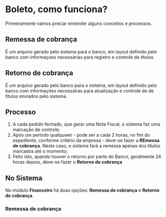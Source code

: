 # Boleto, como funciona?

Primeiramente vamos preciar entender alguns conceitos e processos.

## Remessa de cobrança
É um arquivo gerado pelo sistema para o banco, em layout definido pelo banco com informaçoes necessárias para registro e controle de títulos.

## Retorno de cobrança
É um arquivo gerado pelo banco para o sistema, em layout definido pelo banco com informações necessáiras para atualização e controle de de títulos enviados pelo sistema.

## Processo
1. A cada pedido fechado, que gerar uma Nota Fiscal, o sistema faz uma marcação de controle;
2. Após um período qualquwer - pode ser a cada 2 horas, no fim do expediente, conforme critério da empresa - deve-se fazer a **REmessa de cobrança**.
Neste caso, o sistema fará a remessa apenas dos títulos marcados até o momento;
3. Feito isto, quando houver o retorno por parte do Banco, geralmente 24 horas depois, deve-se fazer o **Retorno de cobrança** 

## No Sistema
No módulo **Financeiro** há duas opções: **Remessa de cobrança** e **Retorno de cobrança**.

### Remessa de cobrança

